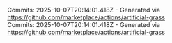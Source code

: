 Commits: 2025-10-07T20:14:01.418Z - Generated via https://github.com/marketplace/actions/artificial-grass
<br>
Commits: 2025-10-07T20:14:01.418Z - Generated via https://github.com/marketplace/actions/artificial-grass
<br>
